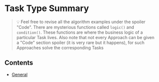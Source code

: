 # Task Type Summary

> :bulb: Feel free to revise all the algorithm examples under the spoiler "Code". There are mysterious functions called `logic()` and `condition()`. These functions are where the business logic of a particular Task lives. Also note that not every Approach can be given a "Code" section spoiler (it is very rare but it happens), for such Approaches solve the corresponding Tasks

## Contents

- [General](./task-type-summary-general.md)

<!--
## Task Type

1. Approach
    <details>

    <summary>Code</summary>

    ```js
    function TODO() {
    }
    ```

    __Input:__ TODO

    __Output:__ TODO

    </details>
-->

<!--
function approach(array) {
}

------------

function logic(...args) {
    console.log(...args);
}

function condition() {
    return Math.random() < 0.3;
}

approach([1, 2, 3, 4, 5, 6, 7], ['a', 'b', 'c']);
-->
